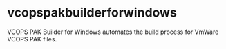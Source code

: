 vcopspakbuilderforwindows
=========================

VCOPS PAK Builder for Windows automates the build process for VmWare VCOPS PAK files.
